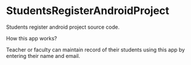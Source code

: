 # StudentsRegisterAndroidProject

Students register android project source code.

How this app works?

Teacher or faculty can maintain record of their students using this app by entering their name and email.
